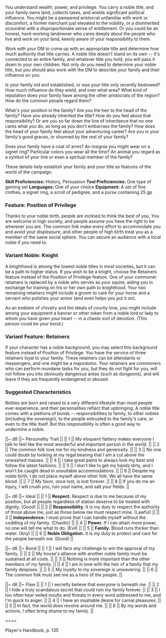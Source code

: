 You understand wealth, power, and privilege. You carry a noble title, and your family owns land, collects taxes, and wields significant political influence. You might be a pampered aristocrat unfamiliar with work or discomfort, a former merchant just elevated to the nobility, or a disinherited scoundrel with a disproportionate sense of entitlement. Or you could be an honest, hard-working landowner who cares deeply about the people who live and work on your land, keenly aware of your responsibility to them.

Work with your DM to come up with an appropriate title and determine how much authority that title carries. A noble title doesn't stand on its own -- it's connected to an entire family, and whatever title you hold, you will pass it down to your own children. Not only do you need to determine your noble title, but you should also work with the DM to describe your family and their influence on you.

Is your family old and established, or was your title only recently bestowed? How much influence do they wield, and over what area? What kind of reputation does your family have among the other aristocrats of the region? How do the common people regard them?

What's your position in the family? Are you the heir to the head of the family? Have you already inherited the title? How do you feel about that responsibility? Or are you so far down the line of inheritance that no one cares what you do, as long as you don't embarrass the family? How does the head of your family feel about your adventuring career? Are you in your family's good graces, or shunned by the rest of your family?

Does your family have a coat of arms? An insignia you might wear on a signet ring? Particular colors you wear all the time? An animal you regard as a symbol of your line or even a spiritual member of the family?

These details help establish your family and your title as features of the world of the campaign.

**Skill Proficiencies:** History, Persuasion
**Tool Proficiencies:** One type of gaming set
**Languages:** One of your choice
**Equipment:** A set of fine clothes, a signet ring, a scroll of pedigree, and a purse containing 25 gp

### Feature: Position of Privilege

Thanks to your noble birth, people are inclined to think the best of you. You are welcome in high society, and people assume you have the right to be wherever you are. The common folk make every effort to accommodate you and avoid your displeasure, and other people of high birth treat you as a member of the same social sphere. You can secure an audience with a local noble if you need to.

### Variant Noble: Knight

A knighthood is among the lowest noble titles in most societies, but it can be a path to higher status. If you wish to be a knight, choose the Retainers feature instead of the Position of Privilege feature. One of your commoner retainers is replaced by a noble who serves as your squire, aiding you in exchange for training on his or her own path to knighthood. Your two remaining retainers might include a groom to care for your horse and a servant who polishes your armor (and even helps you put it on).

As an emblem of chivalry and the ideals of courtly love, you might include among your equipment a banner or other token from a noble lord or lady to whom you have given your heart -- in a chaste sort of devotion. (This person could be your bond.)

### Variant Feature: Retainers

If your character has a noble background, you may select this background feature instead of Position of Privilege. You have the service of three retainers loyal to your family. These retainers can be attendants or messengers, and one might be a majordomo. Your retainers are commoners who can perform mundane tasks for you, but they do not fight for you, will not follow you into obviously dangerous areas (such as dungeons), and will leave if they are frequently endangered or abused.

### Suggested Characteristics

Nobles are born and raised to a very different lifestyle than most people ever experience, and their personalities reflect that upbringing. A noble title comes with a plethora of bonds -- responsibilities to family, to other nobles (including the sovereign), to the people entrusted to the family's care, or even to the title itself. But this responsibility is often a good way to undermine a noble.

||~ d8 ||~ Personality Trait ||
|| 1 || My eloquent flattery makes everyone I talk to feel like the most wonderful and important person in the world. ||
|| 2 || The common folk love me for my kindness and generosity. ||
|| 3 || No one could doubt by looking at my regal bearing that I am a cut above the unwashed masses. ||
|| 4 || I take great pains to always look my best and follow the latest fashions. ||
|| 5 || I don't like to get my hands dirty, and I won't be caught dead in unsuitable accommodations. ||
|| 6 || Despite my noble birth, I do not place myself above other folk. We all have the same blood. ||
|| 7 || My favor, once lost, is lost forever. ||
|| 8 || If you do me an injury, I will crush you, ruin your name, and salt your fields. ||

||~ d6 ||~ Ideal ||
|| 1 || **Respect.** Respect is due to me because of my position, but all people regardless of station deserve to be treated with dignity. (Good) ||
|| 2 || **Responsibility.** It is my duty to respect the authority of those above me, just as those below me must respect mine. (Lawful) ||
|| 3 || **Independence.** I must prove that I can handle myself without the coddling of my family. (Chaotic) ||
|| 4 || **Power.** If I can attain more power, no one will tell me what to do. (Evil) ||
|| 5 || **Family.** Blood runs thicker than water. (Any) ||
|| 6 || **Noble Obligation.** It is my duty to protect and care for the people beneath me. (Good) ||

||~ d6 ||~ Bond ||
|| 1 || I will face any challenge to win the approval of my family. ||
|| 2 || My house's alliance with another noble family must be sustained at all costs. ||
|| 3 || Nothing is more important than the other members of my family. ||
|| 4 || I am in love with the heir of a family that my family despises. ||
|| 5 || My loyalty to my sovereign is unwavering. ||
|| 6 || The common folk must see me as a hero of the people. ||

||~ d6 ||~ Flaw ||
|| 1 || I secretly believe that everyone is beneath me. ||
|| 2 || I hide a truly scandalous secret that could ruin my family forever. ||
|| 3 || I too often hear veiled insults and threats in every word addressed to me, and I'm quick to anger. ||
|| 4 || I have an insatiable desire for carnal pleasures. ||
|| 5 || In fact, the world does revolve around me. ||
|| 6 || By my words and actions, I often bring shame to my family. ||

====

Player's Handbook, p. 135